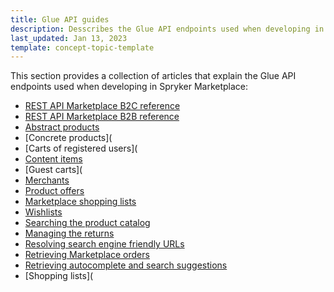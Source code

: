 ```yaml
---
title: Glue API guides
description: Desscribes the Glue API endpoints used when developing in Spryker Marketplace
last_updated: Jan 13, 2023
template: concept-topic-template
---
```


This section provides a collection of articles that explain the Glue API endpoints used when developing in Spryker Marketplace:
* [REST API Marketplace B2C reference](/docs/marketplace/dev/glue-api-guides/{{page.version}}/rest-api-b2c-reference.html)
* [REST API Marketplace B2B reference](/docs/marketplace/dev/glue-api-guides/{{page.version}}/rest-api-b2b-reference.html)
* [Abstract products](/docs/marketplace/dev/glue-api-guides/{{page.version}}/abstract-products/retrieving-abstract-products.html)
* [Concrete products](
* [Carts of registered users](
* [Content items](/docs/marketplace/dev/glue-api-guides/{{page.version}}/content-items/retrieving-abstract-products-in-abstract-product-lists.html)
* [Guest carts](
* [Merchants](/docs/marketplace/dev/glue-api-guides/{{page.version}}/merchants/merchants.html)
* [Product offers](/docs/marketplace/dev/glue-api-guides/{{page.version}}/product-offers/product-offers.html)
* [Marketplace shopping lists](/docs/marketplace/dev/glue-api-guides/{{page.version}}/shopping-lists/marketplace-shopping-lists.html)
* [Wishlists](/docs/marketplace/dev/glue-api-guides/{{page.version}}/wishlists/wishlists.html)
* [Searching the product catalog](/docs/marketplace/dev/glue-api-guides/{{page.version}}/searching-the-product-catalog.html)
* [Managing the returns](/docs/marketplace/dev/glue-api-guides/{{page.version}}/managing-the-returns.html)
* [Resolving search engine friendly URLs](/docs/marketplace/dev/glue-api-guides/{{page.version}}/resolving-search-engine-friendly-urls.html)
* [Retrieving Marketplace orders](/docs/marketplace/dev/glue-api-guides/{{page.version}}/retrieving-marketplace-orders.html)
* [Retrieving autocomplete and search suggestions](/docs/marketplace/dev/glue-api-guides/{{page.version}}/retrieving-autocomplete-and-search-suggestions.html)
* [Shopping lists](
